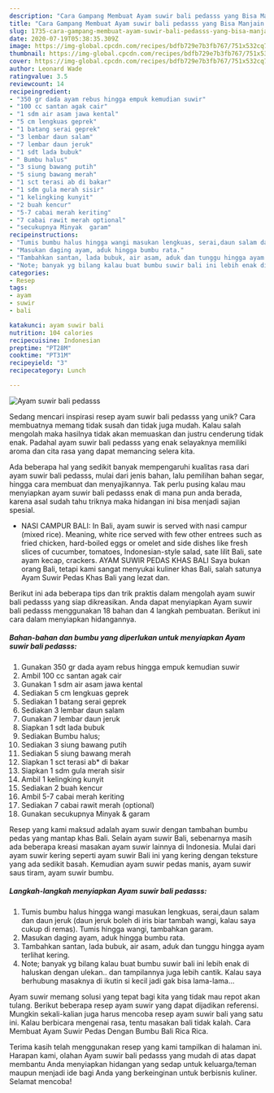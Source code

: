 ```yaml
---
description: "Cara Gampang Membuat Ayam suwir bali pedasss yang Bisa Manjain Lidah"
title: "Cara Gampang Membuat Ayam suwir bali pedasss yang Bisa Manjain Lidah"
slug: 1735-cara-gampang-membuat-ayam-suwir-bali-pedasss-yang-bisa-manjain-lidah
date: 2020-07-19T05:38:35.309Z
image: https://img-global.cpcdn.com/recipes/bdfb729e7b3fb767/751x532cq70/ayam-suwir-bali-pedasss-foto-resep-utama.jpg
thumbnail: https://img-global.cpcdn.com/recipes/bdfb729e7b3fb767/751x532cq70/ayam-suwir-bali-pedasss-foto-resep-utama.jpg
cover: https://img-global.cpcdn.com/recipes/bdfb729e7b3fb767/751x532cq70/ayam-suwir-bali-pedasss-foto-resep-utama.jpg
author: Leonard Wade
ratingvalue: 3.5
reviewcount: 14
recipeingredient:
- "350 gr dada ayam rebus hingga empuk kemudian suwir"
- "100 cc santan agak cair"
- "1 sdm air asam jawa kental"
- "5 cm lengkuas geprek"
- "1 batang serai geprek"
- "3 lembar daun salam"
- "7 lembar daun jeruk"
- "1 sdt lada bubuk"
- " Bumbu halus"
- "3 siung bawang putih"
- "5 siung bawang merah"
- "1 sct terasi ab di bakar"
- "1 sdm gula merah sisir"
- "1 kelingking kunyit"
- "2 buah kencur"
- "5-7 cabai merah keriting"
- "7 cabai rawit merah optional"
- "secukupnya Minyak  garam"
recipeinstructions:
- "Tumis bumbu halus hingga wangi masukan lengkuas, serai,daun salam dan daun jeruk (daun jeruk boleh di iris biar tambah wangi, kalau saya cukup di remas). Tumis hingga wangi, tambahkan garam."
- "Masukan daging ayam, aduk hingga bumbu rata."
- "Tambahkan santan, lada bubuk, air asam, aduk dan tunggu hingga ayam terlihat kering."
- "Note; banyak yg bilang kalau buat bumbu suwir bali ini lebih enak di haluskan dengan ulekan.. dan tampilannya juga lebih cantik. Kalau saya berhubung masaknya di ikutin si kecil jadi gak bisa lama-lama..."
categories:
- Resep
tags:
- ayam
- suwir
- bali

katakunci: ayam suwir bali 
nutrition: 104 calories
recipecuisine: Indonesian
preptime: "PT28M"
cooktime: "PT31M"
recipeyield: "3"
recipecategory: Lunch

---
```



![Ayam suwir bali pedasss](https://img-global.cpcdn.com/recipes/bdfb729e7b3fb767/751x532cq70/ayam-suwir-bali-pedasss-foto-resep-utama.jpg)

Sedang mencari inspirasi resep ayam suwir bali pedasss yang unik? Cara membuatnya memang tidak susah dan tidak juga mudah. Kalau salah mengolah maka hasilnya tidak akan memuaskan dan justru cenderung tidak enak. Padahal ayam suwir bali pedasss yang enak selayaknya memiliki aroma dan cita rasa yang dapat memancing selera kita.

Ada beberapa hal yang sedikit banyak mempengaruhi kualitas rasa dari ayam suwir bali pedasss, mulai dari jenis bahan, lalu pemilihan bahan segar, hingga cara membuat dan menyajikannya. Tak perlu pusing kalau mau menyiapkan ayam suwir bali pedasss enak di mana pun anda berada, karena asal sudah tahu triknya maka hidangan ini bisa menjadi sajian spesial.

- NASI CAMPUR BALI: In Bali, ayam suwir is served with nasi campur (mixed rice). Meaning, white rice served with few other entrees such as fried chicken, hard-boiled eggs or omelet and side dishes like fresh slices of cucumber, tomatoes, Indonesian-style salad, sate lilit Bali, sate ayam kecap, crackers. AYAM SUWIR PEDAS KHAS BALI Saya bukan orang Bali, tetapi kami sangat menyukai kuliner khas Bali, salah satunya Ayam Suwir Pedas Khas Bali yang lezat dan.


Berikut ini ada beberapa tips dan trik praktis dalam mengolah ayam suwir bali pedasss yang siap dikreasikan. Anda dapat menyiapkan Ayam suwir bali pedasss menggunakan 18 bahan dan 4 langkah pembuatan. Berikut ini cara dalam menyiapkan hidangannya.

<!--inarticleads1-->

##### Bahan-bahan dan bumbu yang diperlukan untuk menyiapkan Ayam suwir bali pedasss:

1. Gunakan 350 gr dada ayam rebus hingga empuk kemudian suwir
1. Ambil 100 cc santan agak cair
1. Gunakan 1 sdm air asam jawa kental
1. Sediakan 5 cm lengkuas geprek
1. Sediakan 1 batang serai geprek
1. Sediakan 3 lembar daun salam
1. Gunakan 7 lembar daun jeruk
1. Siapkan 1 sdt lada bubuk
1. Sediakan  Bumbu halus;
1. Sediakan 3 siung bawang putih
1. Sediakan 5 siung bawang merah
1. Siapkan 1 sct terasi ab* di bakar
1. Siapkan 1 sdm gula merah sisir
1. Ambil 1 kelingking kunyit
1. Sediakan 2 buah kencur
1. Ambil 5-7 cabai merah keriting
1. Sediakan 7 cabai rawit merah (optional)
1. Gunakan secukupnya Minyak &amp; garam


Resep yang kami maksud adalah ayam suwir dengan tambahan bumbu pedas yang mantap khas Bali. Selain ayam suwir Bali, sebenarnya masih ada beberapa kreasi masakan ayam suwir lainnya di Indonesia. Mulai dari ayam suwir kering seperti ayam suwir Bali ini yang kering dengan teksture yang ada sedikit basah. Kemudian ayam suwir pedas manis, ayam suwir saus tiram, ayam suwir bumbu. 

<!--inarticleads2-->

##### Langkah-langkah menyiapkan Ayam suwir bali pedasss:

1. Tumis bumbu halus hingga wangi masukan lengkuas, serai,daun salam dan daun jeruk (daun jeruk boleh di iris biar tambah wangi, kalau saya cukup di remas). Tumis hingga wangi, tambahkan garam.
1. Masukan daging ayam, aduk hingga bumbu rata.
1. Tambahkan santan, lada bubuk, air asam, aduk dan tunggu hingga ayam terlihat kering.
1. Note; banyak yg bilang kalau buat bumbu suwir bali ini lebih enak di haluskan dengan ulekan.. dan tampilannya juga lebih cantik. Kalau saya berhubung masaknya di ikutin si kecil jadi gak bisa lama-lama...


Ayam suwir memang solusi yang tepat bagi kita yang tidak mau repot akan tulang. Berikut beberapa resep ayam suwir yang dapat dijadikan referensi. Mungkin sekali-kalian juga harus mencoba resep ayam suwir bali yang satu ini. Kalau berbicara mengenai rasa, tentu masakan bali tidak kalah. Cara Membuat Ayam Suwir Pedas Dengan Bumbu Bali Rica Rica. 

Terima kasih telah menggunakan resep yang kami tampilkan di halaman ini. Harapan kami, olahan Ayam suwir bali pedasss yang mudah di atas dapat membantu Anda menyiapkan hidangan yang sedap untuk keluarga/teman maupun menjadi ide bagi Anda yang berkeinginan untuk berbisnis kuliner. Selamat mencoba!
